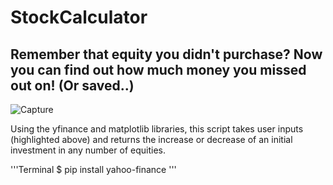 # StockCalculator
## Remember that equity you didn't purchase? Now you can find out how much money you missed out on! (Or saved..)

![Capture](https://user-images.githubusercontent.com/14188580/111310046-9b77cc00-862a-11eb-831a-3796f740de84.PNG)

Using the yfinance and matplotlib libraries, this script takes user inputs (highlighted above) and returns the increase or decrease of an initial investment in any number of equities.

'''Terminal
$ pip install yahoo-finance
'''
